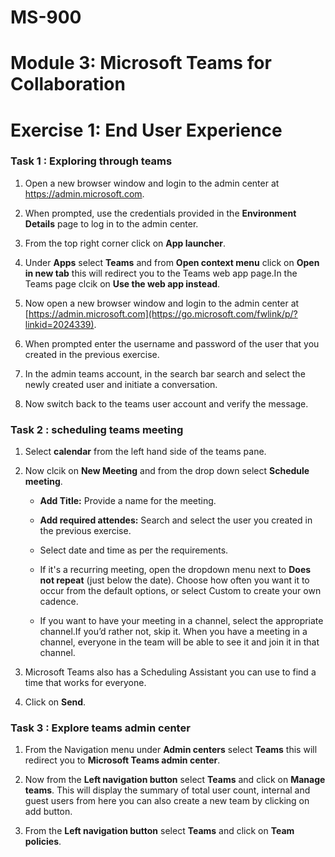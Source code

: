 # MS-900

# Module 3: Microsoft Teams for Collaboration  

# Exercise 1: End User Experience 

### Task 1 : Exploring through teams

1. Open a new browser window and login to the admin center at https://admin.microsoft.com.

1. When prompted, use the credentials provided in the **Environment Details** page to log in to the admin center.

1. From the top right corner click on **App launcher**.

1. Under **Apps** select **Teams** and from **Open context menu** click on **Open in new tab** this will redirect you to the Teams web app page.In the Teams page clcik on **Use the web app instead**.

1. Now open a new browser window and login to the admin center at [https://admin.microsoft.com](https://go.microsoft.com/fwlink/p/?linkid=2024339).

1. When prompted enter the username and password of the user that you created in the previous exercise.

1. In the admin teams account, in the search bar  search and select the newly created user and initiate a conversation.

1. Now switch back to the teams user account and verify the message.

### Task 2 : scheduling teams meeting

1. Select **calendar** from the left hand side of the teams pane. 

1. Now clcik on  **New Meeting** and from the drop down select **Schedule meeting**. 
  
   - **Add Title:** Provide a name for the meeting.
   
   - **Add required attendes:** Search and select the user you created in the previous exercise.
   
   - Select date and time as per the requirements.
   
   - If it's a recurring meeting, open the dropdown menu next to **Does not repeat** (just below the date). Choose how often you want it to occur from the default options, or select Custom to create your own cadence.
   
   - If you want to have your meeting in a channel, select the appropriate channel.If you’d rather not, skip it. When you have a meeting in a channel, everyone in the team will be able to see it and join it in that channel.
   
1. Microsoft Teams also has a Scheduling Assistant you can use to find a time that works for everyone. 

1. Click on **Send**.
   

### Task 3 :  Explore teams admin center

1. From the Navigation menu under **Admin centers** select **Teams** this will redirect you to **Microsoft Teams admin center**.

1. Now from the **Left navigation button** select **Teams**  and click on **Manage teams**. This will display the  summary of total user count, internal and guest users from here you can also create a new team by clicking on add button.

1. From the **Left navigation button** select **Teams**  and click on **Team policies**.

